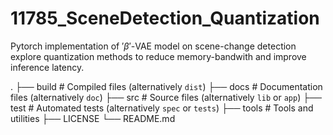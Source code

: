 # 11785_SceneDetection_Quantization
Pytorch implementation of $'\beta'$-VAE model on scene-change detection explore quantization methods to reduce memory-bandwith and improve inference latency.

.
├── build                   # Compiled files (alternatively `dist`)
├── docs                    # Documentation files (alternatively `doc`)
├── src                     # Source files (alternatively `lib` or `app`)
├── test                    # Automated tests (alternatively `spec` or `tests`)
├── tools                   # Tools and utilities
├── LICENSE
└── README.md

